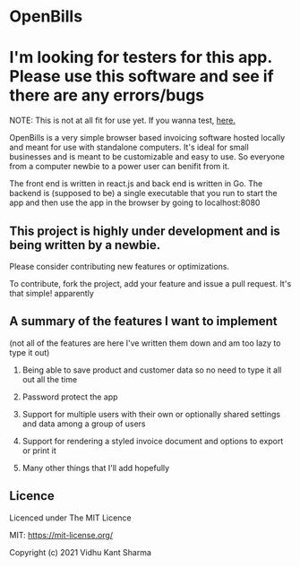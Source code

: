 # OpenBills

# I'm looking for testers for this app. Please use this software and see if there are any errors/bugs

NOTE: This is not at all fit for use yet. If you wanna test, [here.](https://github.com/MikunoNaka/openbills/releases)

OpenBills is a very simple browser based invoicing software hosted locally and meant for use with standalone computers. 
It's ideal for small businesses and is meant to be customizable and easy to use. 
So everyone from a computer newbie to a power user can benifit from it.

The front end is written in react.js and back end is written in Go. 
The backend is (supposed to be) a single executable that you run to start the app and then use the app in the browser by going to localhost:8080

## This project is highly under development and is being written by a newbie.

Please consider contributing new features or optimizations.

To contribute, fork the project, add your feature and issue a pull request. It's that simple! apparently


## A summary of the features I want to implement

(not all of the features are here I've written them down and am too lazy to type it out)

1. Being able to save product and customer data so no need to type it all out all the time

2. Password protect the app

3. Support for multiple users with their own or optionally shared settings and data among a group of users

4. Support for rendering a styled invoice document and options to export or print it

5. Many other things that I'll add hopefully

## Licence

Licenced under The MIT Licence

MIT: https://mit-license.org/

Copyright (c) 2021 Vidhu Kant Sharma
